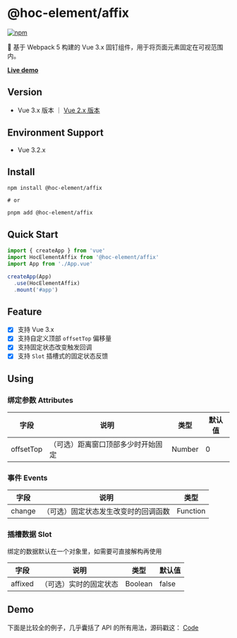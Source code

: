 # @hoc-element/affix

[![npm](https://img.shields.io/npm/v/@hoc-element/affix)](https://www.npmjs.com/package/@hoc-element/affix)


📌 基于 Webpack 5 构建的 Vue 3.x 固钉组件，用于将页面元素固定在可视范围内。

**[Live demo](https://pdsuwwz.github.io/hoc-element-affix)** 


## Version

* Vue 3.x 版本 ｜ [Vue 2.x 版本](https://github.com/pdsuwwz/hoc-element-affix/tree/vue2.0)



## Environment Support

* Vue 3.2.x

## Install

```shell
npm install @hoc-element/affix

# or

pnpm add @hoc-element/affix
```

## Quick Start

```js
import { createApp } from 'vue'
import HocElementAffix from '@hoc-element/affix'
import App from './App.vue'

createApp(App)
  .use(HocElementAffix)
  .mount('#app')
```

## Feature

- [x] 支持 Vue 3.x
- [x] 支持自定义顶部 `offsetTop` 偏移量
- [x] 支持固定状态改变触发回调
- [x] 支持 `Slot` 插槽式的固定状态反馈

## Using

### 绑定参数 Attributes

| 字段 | 说明 | 类型 | 默认值 |
| -------- | -------- | -------- | -------- |
| offsetTop | （可选）距离窗口顶部多少时开始固定 | Number | 0 |

### 事件 Events

| 字段 | 说明 | 类型 |
| -------- | -------- | -------- |
| change | （可选）固定状态发生改变时的回调函数 | Function |

### 插槽数据 Slot

绑定的数据默认在一个对象里，如需要可直接解构再使用

| 字段 | 说明 | 类型 | 默认值 |
| -------- | -------- | -------- | -------- |
| affixed | （可选）实时的固定状态 | Boolean | false |


## Demo

下面是比较全的例子，几乎囊括了 API 的所有用法，源码戳这： [Code](https://github.com/pdsuwwz/hoc-element-affix/tree/main/example/src/views/ExampleAffix.vue )

